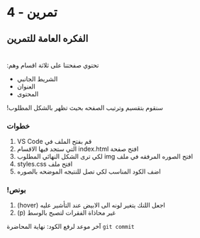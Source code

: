 
#  تمرين - 4
## الفكره العامة للتمرين
#
:تحتوي صفحتنا على ثلاثة اقسام وهم

- الشريط الجانبي
- العنوان
- المحتوى

!سنقوم بتقسيم وترتيب الصفحه بحيث تظهر بالشكل المطلوب
### خطوات 
1. VS Code قم بفتح الملف في
2. التي ستجد فيها الاقسام index.html افتح صفحة
3. لكي ترى الشكل النهائي المطلوب img افتح الصوره المرفقه في ملف 
3. styles.css افتح ملف
4. اضف الكود المناسب لكي تصل للنتيجه الموضحه بالصوره



### !بونص 
1. (hover) اجعل اللنك يتغير لونه الى الابيض عند التأشير عليه
2. (p) غير محاذاة الفقرات لتصبح بالوسط


آخر موعد لرفع الكود: نهاية المحاضرة  `git commit` 